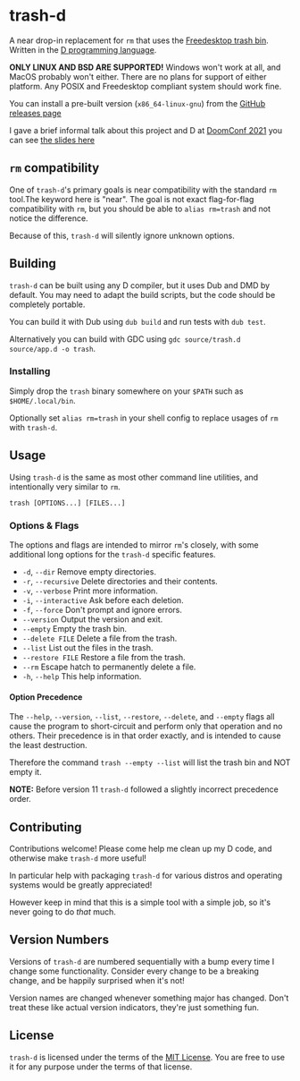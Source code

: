 # trash-d

A near drop-in replacement for `rm` that uses the
[Freedesktop trash bin](https://specifications.freedesktop.org/trash-spec/trashspec-latest.html).
Written in the [D programming language](https://dlang.org/).

**ONLY LINUX AND BSD ARE SUPPORTED!**
Windows won't work at all, and MacOS probably won't either.
There are no plans for support of either platform.
Any POSIX and Freedesktop compliant system should work fine.

You can install a pre-built version (`x86_64-linux-gnu`) from the
[GitHub releases page](https://github.com/rushsteve1/trash-d/releases)

I gave a brief informal talk about this project and D at
[DoomConf 2021](https://doomconf.netlify.app/)
you can see
[the slides here](https://doomconf.netlify.app/rushsteve1/trash-d)

## `rm` compatibility

One of `trash-d`'s primary goals is near compatibility with the standard `rm`
tool.The keyword here is "near". The goal is not exact flag-for-flag
compatibility with `rm`, but you should be able to `alias rm=trash` and not
notice the difference.

Because of this, `trash-d` will silently ignore unknown options.

## Building

`trash-d` can be built using any D compiler, but it uses Dub and DMD by default.
You may need to adapt the build scripts, but the code should be completely
portable.

You can build it with Dub using `dub build` and run tests with `dub test`.

Alternatively you can build with GDC using `gdc source/trash.d source/app.d -o trash`.

### Installing

Simply drop the `trash` binary somewhere on your `$PATH` such as `$HOME/.local/bin`.

Optionally set `alias rm=trash` in your shell config to replace usages of `rm`
with `trash-d`.

## Usage

Using `trash-d` is the same as most other command line utilities, and
intentionally very similar to `rm`.

`trash [OPTIONS...] [FILES...]`

### Options & Flags

The options and flags are intended to mirror `rm`'s closely, with some
additional long options for the `trash-d` specific features.

- `-d`, `--dir` Remove empty directories.
- `-r`, `--recursive` Delete directories and their contents.
- `-v`, `--verbose` Print more information.
- `-i`, `--interactive` Ask before each deletion.
- `-f`, `--force` Don't prompt and ignore errors.
- `--version` Output the version and exit.
- `--empty` Empty the trash bin.
- `--delete FILE` Delete a file from the trash.
- `--list` List out the files in the trash.
- `--restore FILE` Restore a file from the trash.
- `--rm` Escape hatch to permanently delete a file.
- `-h`, `--help` This help information.


#### Option Precedence

The `--help`, `--version`, `--list`, `--restore`, `--delete`, and
`--empty` flags all cause the program to short-circuit and perform only that
operation and no others. Their precedence is in that order exactly, and is
intended to cause the least destruction.

Therefore the command `trash --empty --list` will list the trash bin and NOT
empty it.

**NOTE:** Before version 11 `trash-d` followed a slightly incorrect precedence
order.

## Contributing

Contributions welcome! Please come help me clean up my D code, and otherwise
make `trash-d` more useful!

In particular help with packaging `trash-d` for various distros and operating
systems would be greatly appreciated!

However keep in mind that this is a simple tool with a simple job, so it's never
going to do *that* much.

## Version Numbers

Versions of `trash-d` are numbered sequentially with a bump every time I change
some functionality. Consider every change to be a breaking change, and be
happily surprised when it's not!

Version names are changed whenever something major has changed. Don't treat
these like actual version indicators, they're just something fun.

## License

`trash-d` is licensed under the terms of the [MIT License](./LICENSE).
You are free to use it for any purpose under the terms of that license.
